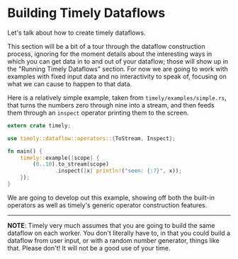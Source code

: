 # Building Timely Dataflows

Let's talk about how to create timely dataflows.

This section will be a bit of a tour through the dataflow construction process, ignoring for the moment details about the interesting ways in which you can get data in to and out of your dataflow; those will show up in the "Running Timely Dataflows" section. For now we are going to work with examples with fixed input data and no interactivity to speak of, focusing on what we can cause to happen to that data.

Here is a relatively simple example, taken from `timely/examples/simple.rs`, that turns the numbers zero through nine into a stream, and then feeds them through an `inspect` operator printing them to the screen.

```rust
extern crate timely;

use timely::dataflow::operators::{ToStream, Inspect};

fn main() {
    timely::example(|scope| {
        (0..10).to_stream(scope)
               .inspect(|x| println!("seen: {:?}", x));
    });
}
```

We are going to develop out this example, showing off both the built-in operators as well as timely's generic operator construction features.

---

**NOTE**: Timely very much assumes that you are going to build the same dataflow on each worker. You don't literally have to, in that you could build a dataflow from user input, or with a random number generator, things like that. Please don't! It will not be a good use of your time.

